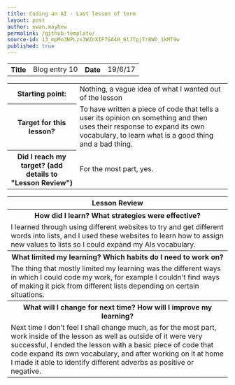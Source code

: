 ```yaml
---
title: Coding an AI - Last lesson of term
layout: post
author: ewan.mayhew
permalink: /github-template/
source-id: 13_mpMo3NPLzs3WZnXIF7GA40_6tJTpjTr8WD_1kMT9w
published: true
---
```

<table>
  <tr>
    <th>Title</th>
    <td>Blog entry 10</td>
    <th>Date</th>
    <td>19/6/17</td>
  </tr>
</table>


<table>
  <tr>
    <th>Starting point:</th>
    <td>Nothing, a vague idea of what I wanted out of the lesson</td>
  </tr>
  <tr>
    <th>Target for this lesson?</th>
    <td>To have written a piece of code that tells a user its opinion on something and then uses their response to expand its own vocabulary, to learn what is a good thing and a bad thing.</td>
  </tr>
  <tr>
    <th>Did I reach my target? 
(add details to "Lesson Review")</th>
    <td>For the most part, yes.</td>
  </tr>
</table>


<table>
  <tr>
    <th>Lesson Review</th>
  </tr>
  <tr>
    <th>How did I learn? What strategies were effective? </th>
  </tr>
  <tr>
    <td>I learned through using different websites to try and get different words into lists, and I used these websites to learn how to assign new values to lists so I could expand my AIs vocabulary.</td>
  </tr>
  <tr>
    <th>What limited my learning? Which habits do I need to work on? </th>
  </tr>
  <tr>
    <td>The thing that mostly limited my learning was the different ways in which I could code my work, for example I couldn't find ways of making it pick from different lists depending on certain situations.</td>
  </tr>
  <tr>
    <th>What will I change for next time? How will I improve my learning?</th>
  </tr>
  <tr>
    <td>Next time I don’t feel I shall change much, as for the most part, work inside of the lesson as well as outside of it were very successful, I ended the lesson with a basic piece of code that code expand its own vocabulary, and after working on it at home I made it able to identify different adverbs as positive or negative.</td>
  </tr>
</table>


